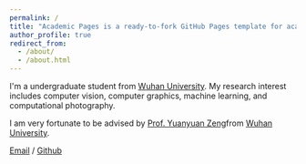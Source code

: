 ```yaml
---
permalink: /
title: "Academic Pages is a ready-to-fork GitHub Pages template for academic personal websites"
author_profile: true
redirect_from: 
  - /about/
  - /about.html
---
```


I'm a  undergraduate student from [Wuhan University](https://www.whu.edu.cn). My research interest includes computer vision, computer graphics, machine learning, and computational photography.

I am very fortunate to be advised by [Prof. Yuanyuan Zeng](https://www.aminer.cn/profile/54409854dabfae7d84b897b9)from [Wuhan University](https://www.whu.edu.cn).


[Email](mailto:yxchen2020@lzu.edu.cn) / [Github](https://github.com/robben2019)
